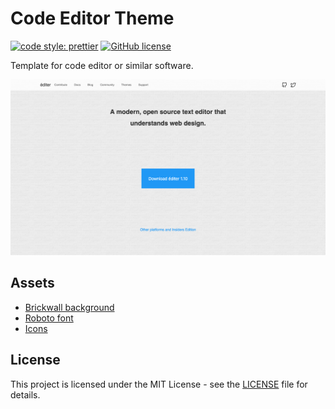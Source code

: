 # Code Editor Theme

[![code style: prettier](https://img.shields.io/badge/code_style-prettier-ff69b4.svg)](https://github.com/prettier/prettier)
[![GitHub license](https://img.shields.io/badge/license-MIT-blue.svg)](https://github.com/malcodeman/code-editor-theme/blob/master/LICENSE)

Template for code editor or similar software.

![Screenshot](docs/images/screenshot.png)

## Assets

- [Brickwall background](https://www.toptal.com/designers/subtlepatterns/brick-wall)
- [Roboto font](https://fonts.google.com/specimen/Roboto)
- [Icons](https://feathericons.com)

## License

This project is licensed under the MIT License - see the [LICENSE](LICENSE) file for details.

